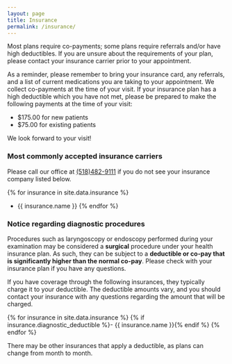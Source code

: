 ```yaml
---
layout: page
title: Insurance
permalink: /insurance/
---
```

Most plans require co-payments; some plans require referrals and/or have high deductibles. If you are unsure about the requirements of your plan, please contact your insurance carrier prior to your appointment.

As a reminder, please remember to bring your insurance card, any referrals, and a list of current medications you are taking to your appointment. We collect co-payments at the time of your visit. If your insurance plan has a high deductible which you have not met, please be prepared to make the following payments at the time of your visit:

- $175.00 for new patients
- $75.00 for existing patients

We look forward to your visit!

### Most commonly accepted insurance carriers
Please call our office at [(518)482-9111](tel:(518)482-9111) if you do not see your insurance company listed below.

{% for insurance in site.data.insurance %}
- {{ insurance.name }}
{% endfor %}

### Notice regarding diagnostic procedures

Procedures such as laryngoscopy or endoscopy performed during your examination may be considered a **surgical** procedure under your health insurance plan. As such, they can be subject to a **deductible or co-pay that is significantly higher than the normal co-pay**. Please check with your insurance plan if you have any questions.

If you have coverage through the following insurances, they typically charge it to your deductible. The deductible amounts vary, and you should contact your insurance with any questions regarding the amount that will be charged.

{% for insurance in site.data.insurance %}
  {% if insurance.diagnostic_deductible %}- {{ insurance.name }}{% endif %}
{% endfor %}

There may be other insurances that apply a deductible, as plans can change from month to month.
